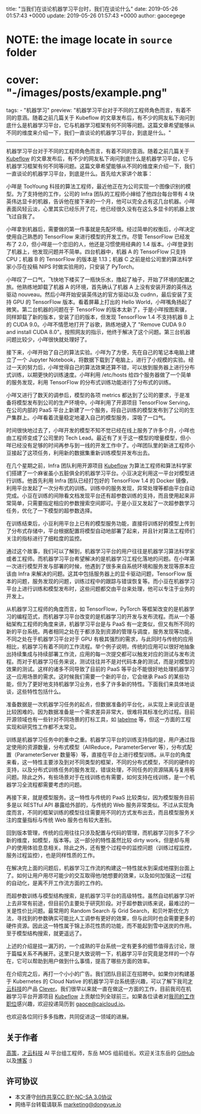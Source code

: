 title: "当我们在谈论机器学习平台时，我们在谈论什么"
date: 2019-05-26 01:57:43 +0000
update: 2019-05-26 01:57:43 +0000
author: gaocegege
# NOTE: the image locate in `source` folder
# cover: "-/images/posts/example.png"
tags:
    - "机器学习"
preview: "机器学习平台对于不同的工程师角色而言，有着不同的意涵。随着之前几篇关于 Kubeflow 的文章发布后，有不少的网友私下询问到底什么是机器学习平台，它与机器学习框架有何不同等问题。这篇文章希望能够从不同的维度来介绍一下，我们一直谈论的机器学习平台，到底是什么。"

---

机器学习平台对于不同的工程师角色而言，有着不同的意涵。随着之前几篇关于 [Kubeflow][] 的文章发布后，有不少的网友私下询问到底什么是机器学习平台，它与机器学习框架有何不同等问题。这篇文章希望能够从不同的维度来介绍一下，我们一直谈论的机器学习平台，到底是什么。首先给大家讲个故事：

小咩是 TooYoung 科技的算法工程师，最近他正在为公司实现一个图像识别的模型。为了支持他的工作，公司的 Infra 团队的工程师小婶给了他四台每台带有 4 块英伟达显卡的机器，告诉他在接下来的一个月，他可以完全占有这几台机器。小咩表面风轻云淡，心里其实已经乐开了花，他已经很久没有在这么多显卡的机器上放飞过自我了。

小咩拿到机器后，需要做的第一件事就是先配环境。经过简单的权衡后，小咩决定使用自己熟悉的 TensorFlow 来进行模型的开发工作。尽管 TensorFlow 已经发布了 2.0，但小咩是一个恋旧的人，他还是习惯使用经典的 1.4 版本。小咩登录到了机器上，他发现问题并不简单。四台机器中，机器 A 的 TensorFlow 只支持 CPU；机器 B 的 TensorFlow 的版本是 1.13；机器 C 之前是给公司里的算法科学家小莎在投稿 NIPS 时做实验用的，只安装了 PyTorch。

小咩叹了一口气，飞快地下楼买了一瓶快乐水，撸起了袖子，开始了环境的配置之旅。他熟练地卸载了机器 A 的环境，首先确认了机器 A 上没有安装开源的英伟达驱动 nouveau。然后小咩开始安装英伟达的官方驱动以及 cudnn，最后安装了支持 GPU 的 TensorFlow 版本。看着屏幕上打出的 Hello World，小咩嘴角扬起了微笑。第二台机器的问题在于 TensorFlow 的版本太新了，于是小咩按图索骥，同样卸载了新的版本，安装了旧的版本，但发现 TensorFlow 1.4 不支持机器 B 上的 CUDA 9.0。小咩不情愿地打开了谷歌，熟练地键入了 "Remove CUDA 9.0 and install CUDA 8.0"。按照网友的指示，他终于解决了这个问题。第三台机器问题比较少，小咩很快就处理好了。

接下来，小咩开始了自己的算法实验。小咩为了方便，先在自己的笔记本电脑上建立了一个 Jupyter Notebook，将数据下载到了电脑上，进行了小规模的实验。经过一天的努力后，小咩觉得自己的算法效果还算不错，可以放到服务器上进行分布式训练，以期更快的训练速度。小咩利用 /etc/hosts 给四个服务器做了一个简单的服务发现，利用 TensorFlow 的分布式训练功能进行了分布式的训练。

小咩又进行了数天的调参后，模型的各项 metrics 都达到了公司的要求，于是准备将模型发布到公司的生产环境中。小咩利用了开源项目 TensorFlow Serving，在公司内部的 PaaS 平台上新建了一个服务，将自己训练的模型发布到了公司的生产集群上。小咩看着流量稳定地灌入自己的模型服务，深吸了一口气。

时间很快地过去了，小咩开发的模型不知不觉已经在线上服务了许多个月，小咩也由工程师变成了公司里的 Tech Lead。最近有了关于这一模型的增量模型，但小咩已经没有足够的时间再参与到一线的开发工作中了。小咩团队里的新进工程师小豆接起了这项任务，利用新的数据集重新训练模型并发布出去。

在几个星期之前，Infra 团队利用开源项目 [Kubeflow][] 为算法工程师和算法科学家们搭建了一个麻雀虽小五脏俱全的机器学习平台。小豆决定利用这一平台对模型进行训练。他首先利用 Infra 团队已经打包好的 TensorFlow 1.4 的 Docker 镜像，利用平台发起了一次分布式的训练。训练中的服务发现，异常处理等都由平台自动完成。小豆在训练的间隙看文档发现平台还有超参数训练的支持，而且使用起来非常简单，只需要指定相应的参数搜索空间即可。于是小豆又发起了一次超参数学习任务，优化了一下模型的超参数选择。

在训练结束后，小豆利用平台上已有的模型服务功能，直接将训练好的模型上传到了分布式存储中，平台根据配置将模型自动地部署了起来，并且针对算法工程师们关注的指标进行了细粒度的监控。

通过这个故事，我们可以了解到，机器学习平台的用户往往是机器学习算法科学家或者工程师。而机器学习平台希望解决的是机器学习工程化落地的问题。在小咩第一次进行模型开发与部署的时候，他遇到了很多来自系统环境和服务发现等原本应该由 Infra 来解决的问题。这其中包括服务器上的显卡驱动问题，TensorFlow 版本的问题，服务发现的问题，训练过程中的跟踪与错误恢复等。而小豆在机器学习平台上进行训练和模型发布时，这些问题都交由平台来处理，他可以专注于业务的开发上。

从机器学习工程师的角度而言，如 TensorFlow，PyTorch 等框架改变的是机器学习的编程范式，而机器学习平台改变的是机器学习的开发与发布流程。而从一个基础架构工程师的角度来讲，机器学习平台是与 PaaS 有一定类似，但又有所不同的新的平台系统。两者相同之处在于都涉及到资源的管理与调度，服务发现等功能，不同之处在于机器学习平台对于 GPU 有极其强烈的需求，与此同时与传统的应用相比，机器学习有着不同的工作流程。举个例子说明，传统的应用可以很好地抽象出持续集成与持续部署工作流，应用的每一次提交都可以触发对应的测试与发布流程。而对于机器学习任务来说，测试往往并不是对代码本身的测试，而是对模型的效果的测试。这样的诸多不同导致了目前的 PaaS 等平台不能很好地处理机器学习这一应用场景的需求。这时候我们需要一个新的平台，它会继承 PaaS 的某些功能，但为了更好地支持机器学习业务，也多了许多新的特性。下面我们来具体地谈谈，这些特性包括什么。

准备数据是一次机器学习任务的起点，但数据准备的平台化，从实现上来说应该是比较困难的。因为数据准备是一个需求差异非常大，很难将其标准化的过程。目前开源领域也有一些针对不同场景的打标工具，如 [labelme](https://github.com/wkentaro/labelme) 等，但这一方面的工程实现和研究性工作都不太常见。

训练是机器学习任务中的重中之重。机器学习平台的训练支持指的是，用户通过指定使用的资源数量，分布式模型（AllReduce，ParameterServer 等），分布式配置（ParameterServer 数量等）等，直接在平台上进行模型训练。从平台的角度来看，这一特性主要涉及到对不同类型的框架，不同的分布式模型，不同的硬件的支持，以及分布式训练任务的服务发现，错误处理，不同任务的资源隔离与复用等问题。除此之外，有些场景对于在线训练也有需要，如何支持在线训练，是一个机器学习全流程都需要考虑的问题。

再接下来，就是模型服务。这一特性与传统的 PaaS 比较类似，因为模型服务目前多是以 RESTful API 暴露给外部的，与传统的 Web 服务非常类似。不过从实现角度而言，不同的框架训练的模型往往需要用不同的方式发布出去，而且模型服务关注的度量指标与传统 Web 服务也有较大差别。

回到版本管理，传统的应用往往只涉及配置与代码的管理，而机器学习则多了不少新的维度，如模型，版本等。这一部分的特性虽然比较 dirty work，但是却与用户的使用体验息息相关。除此之外，还有整个过程中的监控问题（训练过程监控，服务过程监控），也是同样性质的工作。

在解决完上面的问题后，机器学习工作流的构建这一特性就水到渠成地摆到台面上了。如何让用户用尽可能少的交互取得他/她想要的效果，以及如何加强这一过程的自动化，是离不开工作流方面的工作的。

而超参数训练与模型结构搜索，是机器学习平台的高级特性。虽然自动机器学习听上去非常有前途，但目前仍主要处于研究阶段。对于超参数训练来说，最难过的一关是性价比问题。最常用的 Random Search 与 Grid Search，和贝叶斯优化方法，寻找到的参数确实可能比人工调参有更好的效果，但与此同时也会需要更多的硬件资源。因此这一特性属于锦上添花性质的功能，而不能起到雪中送炭的作用。至于模型结构搜索，就更遥远了。

上述的介绍是挂一漏万的，一个成熟的平台系统一定有更多的细节值得去讨论，限于篇幅关系不再展开。这里只是大致说明一下，机器学习平台究竟是怎样的一个存在，它可以帮助到用户做到什么事情，提高了哪些方面的效率。

在介绍完之后，再打一个小小的广告。我们团队目前正在招聘中。如果你对构建基于 Kubernetes 的 Cloud Native 的机器学习平台系统感兴趣，可以了解下我司[才云科技](https://caicloud.io)的产品 [Clever](https://caicloud.io/products/clever)。我们很早以来就一直在做这一方面的工作，目前我司在机器学习平台开源项目 [Kubeflow][] 上贡献位列全球前三。如果各位读者对[我司的工作职位](https://www.lagou.com/gongsi/j85122.html)感兴趣，欢迎投递简历到 gaoce@caicloud.io。

也欢迎各位同行多多指教，共同促进这一领域的进展。

## 关于作者

[高策](http://gaocegege.com)，[才云科技](https://caicloud.io) AI 平台组工程师，东岳 MOS 组前组长。欢迎关注东岳的 [GitHub](https://github.com/dyweb) 以及[博客](http://blog.dongyueweb.com/) :)

## 许可协议

- 本文遵守[创作共享CC BY-NC-SA 3.0协议](https://creativecommons.org/licenses/by-nc-sa/3.0/cn/)
- 网络平台转载请联系 <marketing@dongyue.io>

[Kubeflow]: https://github.com/kubeflow/kubeflow
